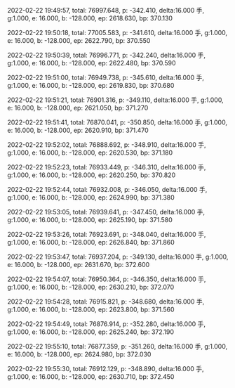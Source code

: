 2022-02-22 19:49:57, total: 76997.648, p: -342.410, delta:16.000 手, g:1.000, e: 16.000, b: -128.000, ep: 2618.630, bp: 370.130

2022-02-22 19:50:18, total: 77005.583, p: -341.610, delta:16.000 手, g:1.000, e: 16.000, b: -128.000, ep: 2622.790, bp: 370.550

2022-02-22 19:50:39, total: 76996.771, p: -342.240, delta:16.000 手, g:1.000, e: 16.000, b: -128.000, ep: 2622.480, bp: 370.590

2022-02-22 19:51:00, total: 76949.738, p: -345.610, delta:16.000 手, g:1.000, e: 16.000, b: -128.000, ep: 2619.830, bp: 370.680

2022-02-22 19:51:21, total: 76901.316, p: -349.110, delta:16.000 手, g:1.000, e: 16.000, b: -128.000, ep: 2621.050, bp: 371.270

2022-02-22 19:51:41, total: 76870.041, p: -350.850, delta:16.000 手, g:1.000, e: 16.000, b: -128.000, ep: 2620.910, bp: 371.470

2022-02-22 19:52:02, total: 76888.692, p: -348.910, delta:16.000 手, g:1.000, e: 16.000, b: -128.000, ep: 2620.530, bp: 371.180

2022-02-22 19:52:23, total: 76933.449, p: -346.310, delta:16.000 手, g:1.000, e: 16.000, b: -128.000, ep: 2620.250, bp: 370.820

2022-02-22 19:52:44, total: 76932.008, p: -346.050, delta:16.000 手, g:1.000, e: 16.000, b: -128.000, ep: 2624.990, bp: 371.380

2022-02-22 19:53:05, total: 76939.641, p: -347.450, delta:16.000 手, g:1.000, e: 16.000, b: -128.000, ep: 2625.190, bp: 371.580

2022-02-22 19:53:26, total: 76923.691, p: -348.040, delta:16.000 手, g:1.000, e: 16.000, b: -128.000, ep: 2626.840, bp: 371.860

2022-02-22 19:53:47, total: 76937.204, p: -349.130, delta:16.000 手, g:1.000, e: 16.000, b: -128.000, ep: 2631.670, bp: 372.600

2022-02-22 19:54:07, total: 76950.364, p: -346.350, delta:16.000 手, g:1.000, e: 16.000, b: -128.000, ep: 2630.210, bp: 372.070

2022-02-22 19:54:28, total: 76915.821, p: -348.680, delta:16.000 手, g:1.000, e: 16.000, b: -128.000, ep: 2623.800, bp: 371.560

2022-02-22 19:54:49, total: 76876.914, p: -352.280, delta:16.000 手, g:1.000, e: 16.000, b: -128.000, ep: 2625.240, bp: 372.190

2022-02-22 19:55:10, total: 76877.359, p: -351.260, delta:16.000 手, g:1.000, e: 16.000, b: -128.000, ep: 2624.980, bp: 372.030

2022-02-22 19:55:30, total: 76912.129, p: -348.890, delta:16.000 手, g:1.000, e: 16.000, b: -128.000, ep: 2630.710, bp: 372.450